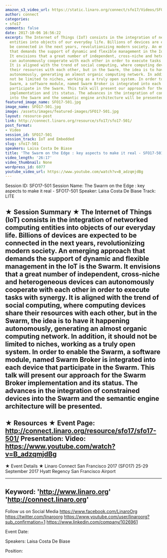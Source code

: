```yaml
---
amazon_s3_video_url: https://static.linaro.org/connect/sfo17/Videos/SFO17-501%20-%20The%20Swarm%20on%20the%20Edge%20-%20key%20aspects%20to%20make%20it%20real.mp4
author: connect
categories:
- sfo17
comments: false
date: 2017-10-06 16:56:22
excerpt: The Internet of Things (IoT) consists in the integration of networked computing
  entities into objects of our everyday life. Billions of devices are expected to
  be connected in the next years, revolutionizing modern society. An emerging approach
  that demands the support of dynamic and flexible management in the IoT is the Swarm.
  It envisions that a great number of independent, cross-niche and heterogeneous devices
  can autonomously cooperate with each other in order to execute tasks with synergy.
  It is aligned with the trend of social computing, where computing devices share
  their resources with each other, but in the Swarm, the idea is to have it happening
  autonomously, generating an almost organic computing network. In addition, it should
  not be limited to niches, working as a truly open system. In order to enable the
  Swarm, a software module, named Swarm Broker is integrated into each device that
  participate in the Swarm. This talk will present our approach for the Swarm Broker
  implementation and its status. The advances in the integration of constrained devices
  into the Swarm and the semantic engine architecture will be presented.
featured_image_name: SFO17-501.jpg
image_name: SFO17-501.jpg
image: /assets/images/featured-images/SFO17-501.jpg
layout: resource-post
link: http://connect.linaro.org/resource/sfo17/sfo17-501/
post_format:
- Video
session_id: SFO17-501
session_track: IoT and Embedded
slug: sfo17-501
speakers: Laisa Costa De Biase
title: 'The Swarm on the Edge : key aspects to make it real - SFO17-501'
video_length: '26:17'
video_thumbnail: None
wordpress_id: 6077
youtube_video_url: https://www.youtube.com/watch?v=B_adzqmjdBg
---
```


Session ID: SFO17-501
Session Name: The Swarm on the Edge : key aspects to make it real - SFO17-501
Speaker: Laisa Costa De Biase
Track: LITE


★ Session Summary ★
The Internet of Things (IoT) consists in the integration of networked computing entities into objects of our everyday life. Billions of devices are expected to be connected in the next years, revolutionizing modern society. An emerging approach that demands the support of dynamic and flexible management in the IoT is the Swarm. It envisions that a great number of independent, cross-niche and heterogeneous devices can autonomously cooperate with each other in order to execute tasks with synergy. It is aligned with the trend of social computing, where computing devices share their resources with each other, but in the Swarm, the idea is to have it happening autonomously, generating an almost organic computing network. In addition, it should not be limited to niches, working as a truly open system. In order to enable the Swarm, a software module, named Swarm Broker is integrated into each device that participate in the Swarm. This talk will present our approach for the Swarm Broker implementation and its status. The advances in the integration of constrained devices into the Swarm and the semantic engine architecture will be presented.
---------------------------------------------------
★ Resources ★
Event Page: http://connect.linaro.org/resource/sfo17/sfo17-501/
Presentation:
Video: https://www.youtube.com/watch?v=B_adzqmjdBg
 ---------------------------------------------------

★ Event Details ★
Linaro Connect San Francisco 2017 (SFO17)
25-29 September 2017
Hyatt Regency San Francisco Airport

---------------------------------------------------
Keyword:
'http://www.linaro.org'
'http://connect.linaro.org'
---------------------------------------------------
Follow us on Social Media
https://www.facebook.com/LinaroOrg
https://twitter.com/linaroorg
https://www.youtube.com/user/linaroorg?sub_confirmation=1
https://www.linkedin.com/company/1026961

Event Date: 

Speakers: Laisa Costa De Biase

Position: